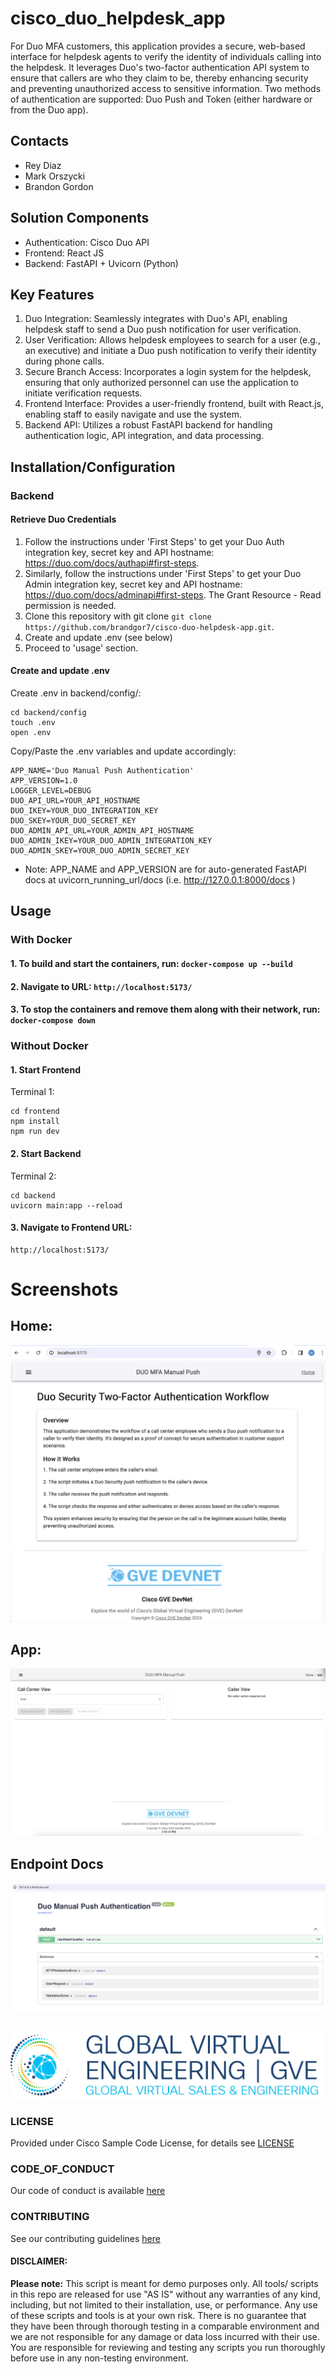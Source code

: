 # cisco_duo_helpdesk_app
For Duo MFA customers, this application provides a secure, web-based interface for helpdesk agents to verify the identity of individuals calling into the helpdesk. 
It leverages Duo's two-factor authentication API system to ensure that callers are who they claim to be, thereby enhancing security and 
preventing unauthorized access to sensitive information. Two methods of authentication are supported: Duo Push and Token (either hardware or from the Duo app).

## Contacts
* Rey Diaz
* Mark Orszycki
* Brandon Gordon

## Solution Components
* Authentication: Cisco Duo API
* Frontend: React JS
* Backend: FastAPI + Uvicorn (Python)

## Key Features
1. Duo Integration: Seamlessly integrates with Duo's API, enabling helpdesk staff to send a Duo push notification for user verification. 
2. User Verification: Allows helpdesk employees to search for a user (e.g., an executive) and initiate a Duo push notification to verify their identity during phone calls. 
3. Secure Branch Access: Incorporates a login system for the helpdesk, ensuring that only authorized personnel can use the application to initiate verification requests. 
4. Frontend Interface: Provides a user-friendly frontend, built with React.js, enabling staff to easily navigate and use the system. 
5. Backend API: Utilizes a robust FastAPI backend for handling authentication logic, API integration, and data processing.

## Installation/Configuration
### Backend
#### Retrieve Duo Credentials 
1. Follow the instructions under 'First Steps' to get your Duo Auth integration key, secret key and API hostname: https://duo.com/docs/authapi#first-steps.
2. Similarly, follow the instructions under 'First Steps' to get your Duo Admin integration key, secret key and API hostname: https://duo.com/docs/adminapi#first-steps.
The Grant Resource - Read permission is needed.
3. Clone this repository with git clone `git clone https://github.com/brandgor7/cisco-duo-helpdesk-app.git`.
4. Create and update .env (see below)
5. Proceed to 'usage' section.

#### Create and update .env
Create .env in backend/config/:
```script
cd backend/config
touch .env
open .env
```
Copy/Paste the .env variables and update accordingly:
```script
APP_NAME='Duo Manual Push Authentication'
APP_VERSION=1.0
LOGGER_LEVEL=DEBUG
DUO_API_URL=YOUR_API_HOSTNAME
DUO_IKEY=YOUR_DUO_INTEGRATION_KEY
DUO_SKEY=YOUR_DUO_SECRET_KEY
DUO_ADMIN_API_URL=YOUR_ADMIN_API_HOSTNAME
DUO_ADMIN_IKEY=YOUR_DUO_ADMIN_INTEGRATION_KEY
DUO_ADMIN_SKEY=YOUR_DUO_ADMIN_SECRET_KEY
```
* Note: APP_NAME and APP_VERSION are for auto-generated FastAPI docs at uvicorn_running_url/docs (i.e. http://127.0.0.1:8000/docs )

## Usage
### With Docker
#### 1. To build and start the containers, run: ``` docker-compose up --build ```
#### 2. Navigate to URL: ``` http://localhost:5173/ ```
#### 3. To stop the containers and remove them along with their network, run: ``` docker-compose down ```

### Without Docker
#### 1. Start Frontend
Terminal 1:
```script
cd frontend
npm install
npm run dev
```

#### 2. Start Backend
Terminal 2:
```scipt
cd backend
uvicorn main:app --reload
```

#### 3. Navigate to Frontend URL:
```script
http://localhost:5173/
```

# Screenshots


## Home:
![/IMAGES/Home.png](/IMAGES/Home.png)<br>

## App:
![/IMAGES/App.png](/IMAGES/App.png)<br>

## Endpoint Docs
![/IMAGES/endpoint_docs.png](/IMAGES/endpoint_docs.png)<br><br>

![/IMAGES/0image.png](/IMAGES/0image.png)


### LICENSE

Provided under Cisco Sample Code License, for details see [LICENSE](LICENSE.md)

### CODE_OF_CONDUCT

Our code of conduct is available [here](CODE_OF_CONDUCT.md)

### CONTRIBUTING

See our contributing guidelines [here](CONTRIBUTING.md)

#### DISCLAIMER:
<b>Please note:</b> This script is meant for demo purposes only. All tools/ scripts in this repo are released for use "AS IS" without any warranties of any kind, including, but not limited to their installation, use, or performance. Any use of these scripts and tools is at your own risk. There is no guarantee that they have been through thorough testing in a comparable environment and we are not responsible for any damage or data loss incurred with their use.
You are responsible for reviewing and testing any scripts you run thoroughly before use in any non-testing environment.
